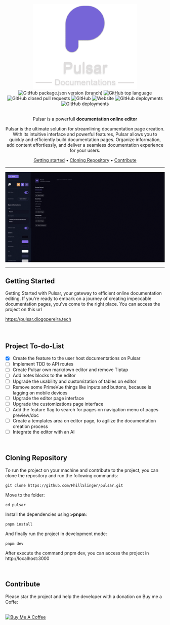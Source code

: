 <div align="center">
  <img width="330" src="./readme-assets/pulsar-logo.webp" alt="pulsar-icon" />
  <div>
    <img alt="GitHub package.json version (branch)" src="https://img.shields.io/github/package-json/v/FhillSlinger/pulsar/main?style=for-the-badge">
    <img alt="GitHub top language" src="https://img.shields.io/github/languages/top/FhillSlinger/pulsar?style=for-the-badge">
    <img alt="GitHub closed pull requests" src="https://img.shields.io/github/issues-pr-closed-raw/FhillSlinger/pulsar?style=for-the-badge">
    <img alt="GitHub" src="https://img.shields.io/github/license/FhillSlinger/pulsar?style=for-the-badge&cacheSeconds=60">
    <img alt="Website" src="https://img.shields.io/website?up_message=running&down_message=failing&url=https%3A%2F%2Fpulsar.diogopereira.tech&logo=vercel&style=for-the-badge">
    <img alt="GitHub deployments" src="https://img.shields.io/github/deployments/FhillSlinger/pulsar/Production?label=production%20state&style=for-the-badge">
    <img alt="GitHub deployments" src="https://img.shields.io/github/deployments/FhillSlinger/pulsar/Preview?label=preview%20state&style=for-the-badge">
  </div>
  <div>
    <br />
    <p>Pulsar is a powerfull <strong>documentation online editor</strong></p>
    <p>Pulsar is the ultimate solution for streamlining documentation page creation. With its intuitive interface and powerful features, Pulsar allows you to quickly and efficiently build documentation pages. Organize information, add content effortlessly, and deliver a seamless documentation experience for your users.</p>
  </div>

  [Getting started](#getting-started) •
  [Cloning Repository](#cloning-repository) •
  [Contribute](#contribute)
  
</div>

<div>
  <hr />
  <img src="./readme-assets/editor-typing.gif">
  <hr />
  <h2>Getting Started</h2>
  <p>Getting Started with Pulsar, your gateway to efficient online documentation editing. If you're ready to embark on a journey of creating impeccable documentation pages, you've come to the right place. You can access the project on this url</p>
  <a href="https://pulsar.diogopereira.tech">https://pulsar.diogopereira.tech</a>
  <br />
  <br />
  <br />
  <h2>Project To-do-List</h2>

  - [x] Create the feature to the user host documentations on Pulsar
  - [ ] Implement TDD to API routes
  - [ ] Create Pulsar own markdown editor and remove Tiptap
  - [ ] Add notes blocks to the editor
  - [ ] Upgrade the usability and customization of tables on editor
  - [ ] Remove some PrimeVue things like inputs and buttons, because is lagging on mobile devices
  - [ ] Upgrade the editor page interface
  - [ ] Upgrade the customizations page interface
  - [ ] Add the feature flag to search for pages on navigation menu of pages preview/doc
  - [ ] Create a templates area on editor page, to agilize the documentation creation process
  - [ ] Integrate the editor with an AI
  <br />
  <h2>Cloning Repository</h2>
  <p>To run the project on your machine and contribute to the project, you can clone the repository and run the following commands:</p>

  ```
  git clone https://github.com/FhillSlinger/pulsar.git
  ```

  <p>Move to the folder:</p>

  ```
  cd pulsar
  ```

  <p>Install the dependencies using <strong>>pnpm</strong>:</p>

  ```
  pnpm install
  ```

  <p>And finally run the project in development mode:</p>

  ```
  pnpm dev
  ```

  <p>After execute the command pnpm dev, you can access the project in http://localhost:3000</p>
  <br />
  <h2>Contribute</h2>
  <p>Please star the project and help the developer with a donation on Buy me a Coffe:</p>
  <br />
  <a href="https://www.buymeacoffee.com/diogopereiy" target="_blank">
    <img src="https://cdn.buymeacoffee.com/buttons/v2/arial-yellow.png" alt="Buy Me A Coffee" width="200" >
  </a>
</div>
